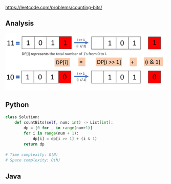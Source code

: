 <https://leetcode.com/problems/counting-bits/>

## Analysis
![Analysis](https://github.com/bigw660/Leetcode_Summary/blob/main/Images/338_Analysis.png)

## Python 
```python
class Solution:
    def countBits(self, num: int) -> List[int]:
        dp = [0 for _ in range(num+1)]
        for i in range(num + 1):
            dp[i] = dp[i >> 1] + (i & 1)
        return dp
        
# Time complexity: O(N)
# Space complexity: O(N)
```

## Java
